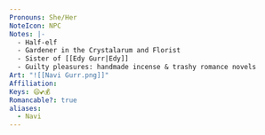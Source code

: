```yaml
---
Pronouns: She/Her
NoteIcon: NPC
Notes: |-
  - Half-elf
  - Gardener in the Crystalarum and Florist
  - Sister of [[Edy Gurr|Edy]]
  - Guilty pleasures: handmade incense & trashy romance novels
Art: "![[Navi Gurr.png]]"
Affiliation: 
Keys: 😄💕💰
Romancable?: true
aliases:
  - Navi
---
```

